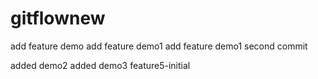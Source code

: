 # gitflownew
add feature demo
add feature demo1 
add feature demo1 second commit

added  demo2 
added  demo3
feature5-initial
